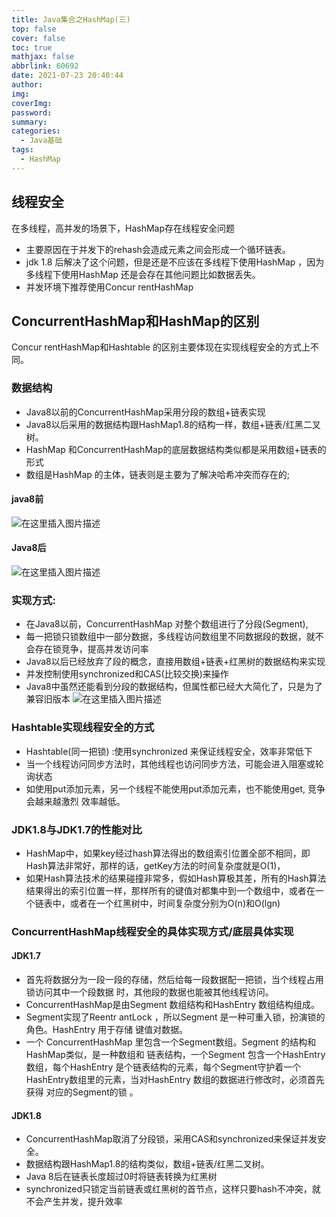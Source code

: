 ```yaml
---
title: Java集合之HashMap(三)
top: false
cover: false
toc: true
mathjax: false
abbrlink: 60692
date: 2021-07-23 20:40:44
author:
img:
coverImg:
password:
summary:
categories:
  - Java基础
tags:
  - HashMap
---
```


## 线程安全
在多线程，高并发的场景下，HashMap存在线程安全问题
- 主要原因在于并发下的rehash会造成元素之间会形成一个循环链表。
- jdk 1.8 后解决了这个问题，但是还是不应该在多线程下使用HashMap ，因为多线程下使用HashMap 还是会存在其他问题比如数据丢失。
- 并发环境下推荐使用Concur rentHashMap

## ConcurrentHashMap和HashMap的区别
Concur rentHashMap和Hashtable 的区别主要体现在实现线程安全的方式上不同。
### 数据结构
- Java8以前的ConcurrentHashMap采用分段的数组+链表实现
- Java8以后采用的数据结构跟HashMap1.8的结构一样，数组+链表/红黑二叉树。
- HashMap 和ConcurrentHashMap的底层数据结构类似都是采用数组+链表的形式
- 数组是HashMap 的主体，链表则是主要为了解决哈希冲突而存在的;
#### java8前
![在这里插入图片描述](https://img-blog.csdnimg.cn/813a80c60f4d4ec4b22098c8f98c5e1c.png?x-oss-process=image/watermark,type_ZmFuZ3poZW5naGVpdGk,shadow_10,text_aHR0cHM6Ly9ibG9nLmNzZG4ubmV0L3Vwc3RyZWFtNDgw,size_16,color_FFFFFF,t_70)
#### Java8后
![在这里插入图片描述](https://img-blog.csdnimg.cn/eafa20c43aa14a999185c67c3b5bd3bd.png?x-oss-process=image/watermark,type_ZmFuZ3poZW5naGVpdGk,shadow_10,text_aHR0cHM6Ly9ibG9nLmNzZG4ubmV0L3Vwc3RyZWFtNDgw,size_16,color_FFFFFF,t_70)


### 实现方式:
- 在Java8以前，ConcurrentHashMap 对整个数组进行了分段(Segment),
- 每一把锁只锁数组中一部分数据，多线程访问数组里不同数据段的数据，就不会存在锁竞争，提高并发访问率
- Java8以后已经放弃了段的概念，直接用数组+链表+红黑树的数据结构来实现
- 并发控制使用synchronized和CAS(比较交换)来操作
- Java8中虽然还能看到分段的数据结构，但属性都已经大大简化了，只是为了兼容旧版本
![在这里插入图片描述](https://img-blog.csdnimg.cn/1f692597e280492b97fe11f1658bb428.png)

### Hashtable实现线程安全的方式
- Hashtable(同一把锁) :使用synchronized 来保证线程安全，效率非常低下
- 当一个线程访问同步方法时，其他线程也访问同步方法，可能会进入阻塞或轮询状态
- 如使用put添加元素，另一个线程不能使用put添加元素，也不能使用get, 竞争会越来越激烈
效率越低。

### JDK1.8与JDK1.7的性能对比
- HashMap中，如果key经过hash算法得出的数组索引位置全部不相同，即Hash算法非常好，那样的话，getKey方法的时间复杂度就是O(1)，
- 如果Hash算法技术的结果碰撞非常多，假如Hash算极其差，所有的Hash算法结果得出的索引位置一样，那样所有的键值对都集中到一个数组中，或者在一个链表中，或者在一个红黑树中，时间复杂度分别为O(n)和O(lgn)

### ConcurrentHashMap线程安全的具体实现方式/底层具体实现
#### JDK1.7 
- 首先将数据分为一段一段的存储，然后给每一段数据配一把锁，当个线程占用锁访问其中一个段数据
时，其他段的数据也能被其他线程访问。
- ConcurrentHashMap是由Segment 数组结构和HashEntry 数组结构组成。
- Segment实现了Reentr antLock ，所以Segment 是一种可重入锁，扮演锁的角色。HashEntry 用于存储
键值对数据。
- 一个 ConcurrentHashMap 里包含一个Segment数组。Segment 的结构和HashMap类似，是一种数组和
链表结构，一个Segment 包含一个HashEntry 数组，每个HashEntry 是个链表结构的元素，每个Segment守护着一个HashEntry数组里的元素，当对HashEntry 数组的数据进行修改时，必须首先获得
对应的Segment的锁 。
#### JDK1.8
- ConcurrentHashMap取消了分段锁，采用CAS和synchronized来保证并发安全。
- 数据结构跟HashMap1.8的结构类似，数组+链表/红黑二叉树。
- Java 8后在链表长度超过0时将链表转换为红黑树
- synchronized只锁定当前链表或红黑树的首节点，这样只要hash不冲突，就不会产生并发，提升效率


